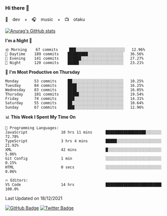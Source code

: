 ### Hi there 👋

🚀　dev　+　🎧　music　+　📺　otaku


[![Anurag's GitHub stats](https://github-readme-stats.vercel.app/api?username=koheitasaka&count_private=true&show_icons=true&theme=monokai)](https://github.com/koheitasaka/github-readme-stats)

<!--START_SECTION:waka-->
**I'm a Night 🦉** 

```text
🌞 Morning    67 commits     ███░░░░░░░░░░░░░░░░░░░░░░   12.96% 
🌆 Daytime    189 commits    █████████░░░░░░░░░░░░░░░░   36.56% 
🌃 Evening    141 commits    ██████░░░░░░░░░░░░░░░░░░░   27.27% 
🌙 Night      120 commits    █████░░░░░░░░░░░░░░░░░░░░   23.21%

```
📅 **I'm Most Productive on Thursday** 

```text
Monday       53 commits     ██░░░░░░░░░░░░░░░░░░░░░░░   10.25% 
Tuesday      84 commits     ████░░░░░░░░░░░░░░░░░░░░░   16.25% 
Wednesday    83 commits     ████░░░░░░░░░░░░░░░░░░░░░   16.05% 
Thursday     101 commits    █████░░░░░░░░░░░░░░░░░░░░   19.54% 
Friday       74 commits     ███░░░░░░░░░░░░░░░░░░░░░░   14.31% 
Saturday     55 commits     ██░░░░░░░░░░░░░░░░░░░░░░░   10.64% 
Sunday       67 commits     ███░░░░░░░░░░░░░░░░░░░░░░   12.96%

```


📊 **This Week I Spent My Time On** 

```text
💬 Programming Languages: 
JavaScript               10 hrs 11 mins      ██████████████████░░░░░░░   72.78% 
TypeScript               3 hrs 4 mins        █████░░░░░░░░░░░░░░░░░░░░   21.92% 
XML                      42 mins             █░░░░░░░░░░░░░░░░░░░░░░░░   5.06% 
Git Config               1 min               ░░░░░░░░░░░░░░░░░░░░░░░░░   0.15% 
HTML                     0 secs              ░░░░░░░░░░░░░░░░░░░░░░░░░   0.06%

🔥 Editors: 
VS Code                  14 hrs              █████████████████████████   100.0%

```


 Last Updated on 18/12/2021
<!--END_SECTION:waka-->

[![GitHub Badge](https://img.shields.io/badge/GitHub-100000?style=for-the-badge&logo=github&logoColor=white)](https://github.com/koheitasaka)
[![Twitter Badge](https://img.shields.io/badge/Twitter-1DA1F2?style=for-the-badge&logo=twitter&logoColor=white)](https://twitter.com/sleep_asleep_)
